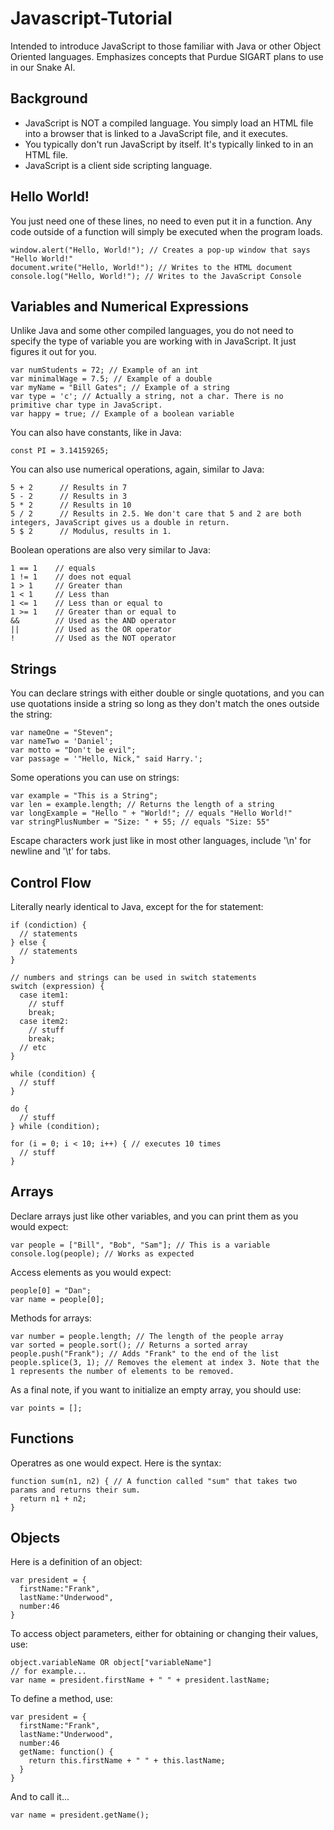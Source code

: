 # Javascript-Tutorial
Intended to introduce JavaScript to those familiar with Java or other Object Oriented languages. Emphasizes concepts that Purdue SIGART plans to use in our Snake AI.

## Background
 * JavaScript is NOT a compiled language. You simply load an HTML file into a browser that is linked to a JavaScript file, and it executes.
 * You typically don't run JavaScript by itself. It's typically linked to in an HTML file.
 * JavaScript is a client side scripting language.

## Hello World!
You just need one of these lines, no need to even put it in a function. Any code outside of a function will simply be executed when the program loads.
```
window.alert("Hello, World!"); // Creates a pop-up window that says "Hello World!"
document.write("Hello, World!"); // Writes to the HTML document
console.log("Hello, World!"); // Writes to the JavaScript Console
```

## Variables and Numerical Expressions
Unlike Java and some other compiled languages, you do not need to specify the type of variable you are working with in JavaScript. It just figures it out for you.
```
var numStudents = 72; // Example of an int
var minimalWage = 7.5; // Example of a double
var myName = "Bill Gates"; // Example of a string
var type = 'c'; // Actually a string, not a char. There is no primitive char type in JavaScript.
var happy = true; // Example of a boolean variable
```
You can also have constants, like in Java:
```
const PI = 3.14159265;
```
You can also use numerical operations, again, similar to Java:
```
5 + 2      // Results in 7
5 - 2      // Results in 3
5 * 2      // Results in 10
5 / 2      // Results in 2.5. We don't care that 5 and 2 are both integers, JavaScript gives us a double in return.
5 $ 2      // Modulus, results in 1.
```
Boolean operations are also very similar to Java:
```
1 == 1    // equals
1 != 1    // does not equal
1 > 1     // Greater than
1 < 1     // Less than
1 <= 1    // Less than or equal to
1 >= 1    // Greater than or equal to
&&        // Used as the AND operator
||        // Used as the OR operator
!         // Used as the NOT operator
```
## Strings
You can declare strings with either double or single quotations, and you can use quotations inside a string so long as they don't match the ones outside the string:
```
var nameOne = "Steven";
var nameTwo = 'Daniel';
var motto = "Don't be evil";
var passage = '"Hello, Nick," said Harry.';
```
Some operations you can use on strings:
```
var example = "This is a String";
var len = example.length; // Returns the length of a string
var longExample = "Hello " + "World!"; // equals "Hello World!"
var stringPlusNumber = "Size: " + 55; // equals "Size: 55"
```
Escape characters work just like in most other languages, include '\n' for newline and '\t' for tabs.

## Control Flow
Literally nearly identical to Java, except for the for statement:
```
if (condiction) {
  // statements
} else {
  // statements
}

// numbers and strings can be used in switch statements
switch (expression) {
  case item1:
    // stuff
    break;
  case item2:
    // stuff
    break;
  // etc
}

while (condition) {
  // stuff
}

do {
  // stuff
} while (condition);

for (i = 0; i < 10; i++) { // executes 10 times
  // stuff
}
```

## Arrays
Declare arrays just like other variables, and you can print them as you would expect:
```
var people = ["Bill", "Bob", "Sam"]; // This is a variable
console.log(people); // Works as expected
```
Access elements as you would expect:
```
people[0] = "Dan";
var name = people[0];
```
Methods for arrays:
```
var number = people.length; // The length of the people array
var sorted = people.sort(); // Returns a sorted array
people.push("Frank"); // Adds "Frank" to the end of the list
people.splice(3, 1); // Removes the element at index 3. Note that the 1 represents the number of elements to be removed.
```
As a final note, if you want to initialize an empty array, you should use:
```
var points = [];
```
## Functions
Operatres as one would expect. Here is the syntax:
```
function sum(n1, n2) { // A function called "sum" that takes two params and returns their sum.
  return n1 + n2;
}
```

## Objects
Here is a definition of an object:
```
var president = {
  firstName:"Frank",
  lastName:"Underwood",
  number:46
}
```
To access object parameters, either for obtaining or changing their values, use:
```
object.variableName OR object["variableName"]
// for example...
var name = president.firstName + " " + president.lastName;
```
To define a method, use:
```
var president = {
  firstName:"Frank",
  lastName:"Underwood",
  number:46
  getName: function() {
    return this.firstName + " " + this.lastName;
  }
}
```
And to call it...
```
var name = president.getName();
```

